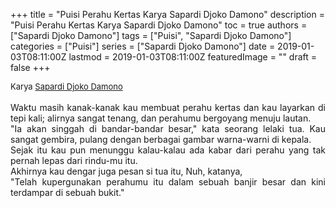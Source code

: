 +++
title = "Puisi Perahu Kertas Karya Sapardi Djoko Damono"
description = "Puisi Perahu Kertas Karya Sapardi Djoko Damono"
toc = true
authors = ["Sapardi Djoko Damono"]
tags = ["Puisi", "Sapardi Djoko Damono"]
categories = ["Puisi"]
series = ["Sapardi Djoko Damono"]
date = 2019-01-03T08:11:00Z
lastmod = 2019-01-03T08:11:00Z
featuredImage = ""
draft = false
+++

<div style="text-align: justify;">
<div style="font-size: small;">Karya <a href="/authors/sapardi-djoko-damono/" target="_blank">Sapardi Djoko Damono</a></div><br />
Waktu masih kanak-kanak kau membuat perahu kertas dan kau layarkan di tepi kali; alirnya sangat tenang, dan perahumu bergoyang menuju lautan.<br />"Ia akan singgah di bandar-bandar besar," kata seorang lelaki tua. Kau sangat gembira, pulang dengan berbagai gambar warna-warni di kepala.<br />Sejak itu kau pun menunggu kalau-kalau ada kabar dari perahu yang tak pernah lepas dari rindu-mu itu.<br />Akhirnya kau dengar juga pesan si tua itu, Nuh, katanya,<br />"Telah kupergunakan perahumu itu dalam sebuah banjir besar dan kini terdampar di sebuah bukit."</div>
